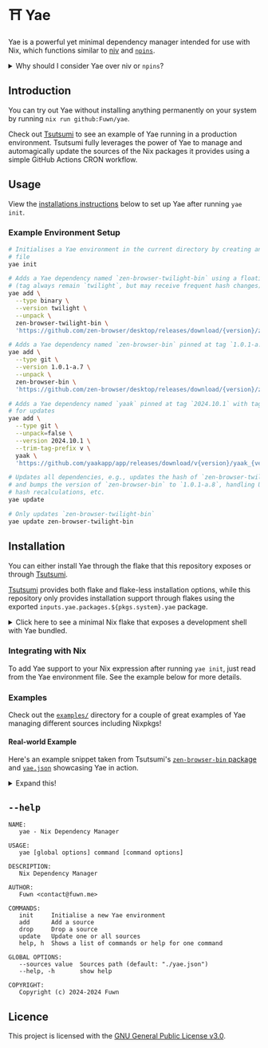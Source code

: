 # ⛩️ Yae

Yae is a powerful yet minimal dependency manager intended for use with Nix,
which functions similar to [niv](https://github.com/nmattia/niv/) and [`npins`](https://github.com/andir/npins/).

<details closed>
  <summary>Why should I consider Yae over niv or <code>npins</code>?</summary>

  1. No unnecessary helper Nix expressions are needed by Yae.

     niv and `npins` spit out medium-to-large sized Nix expressions that vary in
     complexity in the form of a file that you need to keep in sync with their
     mainline sources. This requires additional upgrade commands in the CLI and
     more effort to maintain. A Yae environment is a single file and can be placed
     anywhere and read just as simply.
  2. Yae has a simple and coherent source tree. niv has a total of 10000 LOC
     (lines of code), `npins` sits at almost 6000 LOC flat, and Yae stands at just
     shy of 1500 LOC when looking at all files. Yae's core source code itself sits
     at just 462 LOC, which is much, **much** smaller than that of niv and `npins`'
     core trees. This is all to say that Yae implements everything needed to functionally
     replace niv and `npins` in any workflow, and in much more efficient and concise
     codebase.
  3. Yae is simple by nature in design and usage philosophy.

     niv and `npins` are great, but are far too ~~overkill~~ overengineered for me
     and many other consumers. I say overengineered because I was able to write out
     Yae's initial implementation in just about thirty-minutes to an hour, and it
     was already complete enough for me to replace niv or `npins` in all of my production
     workflows. If you need some niche feature that niv or `npins` has, use them,
     but if not, Yae is here for you.

</details>

## Introduction

You can try out Yae without installing anything permanently on your system by running
`nix run github:Fuwn/yae`.

Check out [Tsutsumi](https://github.com/Fuwn/tsutsumi) to see an example of Yae running
in a production environment. Tsutsumi fully leverages the power of Yae to manage
and automagically update the sources of the Nix packages it provides using a simple
GitHub Actions CRON workflow.

## Usage

View the [installations instructions](#installation) below to set up Yae after
running `yae init`.

### Example Environment Setup

```sh
# Initialises a Yae environment in the current directory by creating an empty `yae.json`
# file
yae init

# Adds a Yae dependency named `zen-browser-twilight-bin` using a floating tag
# (tag always remain `twilight`, but may receive frequent hash changes)
yae add \
  --type binary \
  --version twilight \
  --unpack \
  zen-browser-twilight-bin \
  'https://github.com/zen-browser/desktop/releases/download/{version}/zen.linux-specific.tar.bz2'

# Adds a Yae dependency named `zen-browser-bin` pinned at tag `1.0.1-a.7`
yae add \
  --type git \
  --version 1.0.1-a.7 \
  --unpack \
  zen-browser-bin \
  'https://github.com/zen-browser/desktop/releases/download/{version}/zen.linux-specific.tar.bz2'

# Adds a Yae dependency named `yaak` pinned at tag `2024.10.1` with tag trimming
# for updates
yae add \
  --type git \
  --unpack=false \
  --version 2024.10.1 \
  --trim-tag-prefix v \
  yaak \
  'https://github.com/yaakapp/app/releases/download/v{version}/yaak_{version}_amd64.AppImage.tar.gz'

# Updates all dependencies, e.g., updates the hash of `zen-browser-twilight-bin`
# and bumps the version of `zen-browser-bin` to `1.0.1-a.8`, handling URL and
# hash recalculations, etc.
yae update

# Only updates `zen-browser-twilight-bin`
yae update zen-browser-twilight-bin
```

## Installation

You can either install Yae through the flake that this repository exposes or
through [Tsutsumi](https://github.com/Fuwn/tsutsumi).

[Tsutsumi](https://github.com/Fuwn/tsutsumi) provides both flake and flake-less installation
options, while this repository only provides installation support through flakes
using the exported `inputs.yae.packages.${pkgs.system}.yae` package.

<details closed>
  <summary>Click here to see a minimal Nix flake that exposes a development shell with Yae bundled.</summary>

```nix
# Enter the development shell using `nix develop --impure` (impure is used here because `nixpkgs` internally
# assigns `builtins.currentSystem` to `nixpkgs.system` for the sake of simplicity in this example)
{
  inputs.nixpkgs.url = "github:NixOS/nixpkgs/nixpkgs-unstable";

  inputs.tsutsumi = {
    url = "github:Fuwn/tsutsumi";
    inputs.nixpkgs.follows = "nixpkgs";
  };

  outputs = { nixpkgs, tsutsumi, self }:
    let pkgs = import nixpkgs { inherit self; }; in {
      devShells.${pkgs.system}.default = pkgs.mkShell {
        buildInputs = [ tsutsumi.packages.${pkgs.system}.yae ];
      };
    };
}
```

</details>

### Integrating with Nix

To add Yae support to your Nix expression after running `yae init`, just read
from the Yae environment file. See the example below for more details.

### Examples

Check out the [`examples/`](./examples) directory for a couple of great examples
of Yae managing different sources including Nixpkgs!

#### Real-world Example

Here's an example snippet taken from Tsutsumi's [`zen-browser-bin` package](https://github.com/Fuwn/tsutsumi/blob/main/pkgs/zen-browser-bin.nix)
and [`yae.json`](https://github.com/Fuwn/tsutsumi/blob/main/yae.json#L59-L67)
showcasing Yae in action.

<details closed>
  <summary>Expand this!</summary>

```nix
# pkgs/zen-browser-bin.nix

# This expression produces the `zen-browser-bin` package that Tsutsumi exposes
# as a Nix package derivation.
#
# Since it is managed by Yae, it is kept 100% up to date with zero effort through
# a Github Actions CRON job workflow that executes `yae update` periodically.
{
  pkgs,
  self,
  # This line imports Yae's environment configuration to be used below.
  yae ? builtins.fromJSON (builtins.readFile "${self}/yae.json"),
}:
# Tsutsumi exposes two versions of the Zen browser, the latest stable release
# and the latest Twilight release (a bleeding edge, daily build). This library
# function is one that takes one of two Yae sources for the Zen browser, and produces
# a Nix package derivation for it.
import "${self}/lib/zen-browser-bin.nix" {
  # Here, the latest SHA256 hash and release version from Yae are passed to Tsutsumi's
  # Zen browser package function.
  #
  # If `yae update` is ran and a new release is detected, these values are
  # updated by Yae, which then triggers another workflow to build and send the
  # resulting derivation to Tsutsumi's binary cache.
  inherit (yae.zen-browser-bin) sha256 version;

  # To generate the Twilight release package, this is all that is changed.
  # inherit (yae.zen-browser-twilight-bin) sha256 version;
} { inherit pkgs; }
```

</details>

## `--help`

```text
NAME:
   yae - Nix Dependency Manager

USAGE:
   yae [global options] command [command options]

DESCRIPTION:
   Nix Dependency Manager

AUTHOR:
   Fuwn <contact@fuwn.me>

COMMANDS:
   init     Initialise a new Yae environment
   add      Add a source
   drop     Drop a source
   update   Update one or all sources
   help, h  Shows a list of commands or help for one command

GLOBAL OPTIONS:
   --sources value  Sources path (default: "./yae.json")
   --help, -h       show help

COPYRIGHT:
   Copyright (c) 2024-2024 Fuwn
```

## Licence

This project is licensed with the [GNU General Public License v3.0](./LICENSE.txt).
